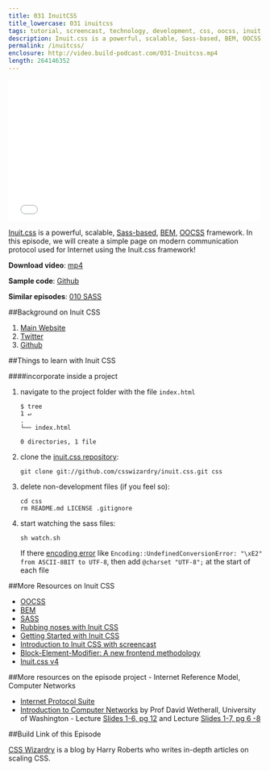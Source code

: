```yaml
---
title: 031 InuitCSS
title_lowercase: 031 inuitcss
tags: tutorial, screencast, technology, development, css, oocss, inuit, smacss, bem, sass, modular, architecture, scalable, maintainable
description: Inuit.css is a powerful, scalable, Sass-based, BEM, OOCSS framework. In this episode, we will create a simple page on modern communication protocol used for Internet using the Inuit.css framework!
permalink: /inuitcss/
enclosure: http://video.build-podcast.com/031-Inuitcss.mp4
length: 264146352
---
```


<div id="video"><iframe src="//player.vimeo.com/video/58244363" width="500" height="281" frameborder="0" webkitallowfullscreen mozallowfullscreen allowfullscreen></iframe></div>

[Inuit.css](http://inuitcss.com/) is a powerful, scalable, [Sass-based](http://sass-lang.com/), [BEM](http://bem.info/), [OOCSS](http://oocss.org/) framework. In this episode, we will create a simple page on modern communication protocol used for Internet using the Inuit.css framework!

<p><strong>Download video</strong>: <a href="http://video.build-podcast.com/031-inuitcss.mp4" download="build-podcast-031-inuitcss.mp4">mp4</a></p>

**Sample code**: [Github](https://github.com/sayanee/build-podcast/tree/master/031-inuitcss)

**Similar episodes**: [010 SASS](/sass)

##Background on Inuit CSS

1. [Main Website](http://inuitcss.com/)
2. [Twitter](https://twitter.com/inuitcss)
3. [Github](https://github.com/csswizardry/inuit.css)


##Things to learn with Inuit CSS

####incorporate inside a project

1. navigate to the project folder with the file `index.html`

    ```
    $ tree                                                                                                                                                                          1 ↵
    .
    └── index.html

    0 directories, 1 file
    ```

2. clone the [inuit.css repository](https://github.com/csswizardry/inuit.css):

    ```
    git clone git://github.com/csswizardry/inuit.css.git css
    ```
3. delete non-development files (if you feel so):

    ```
    cd css
    rm README.md LICENSE .gitignore
    ```
4. start watching the sass files:

    ```
    sh watch.sh
    ```

    If there [encoding error](https://github.com/chriseppstein/compass/issues/205) like `Encoding::UndefinedConversionError: "\xE2" from ASCII-8BIT to UTF-8`, then add `@charset "UTF-8";` at the start of each file



##More Resources on Inuit CSS

- [OOCSS](http://oocss.org/)
- [BEM](http://bem.info/)
- [SASS](http://sass-lang.com/)
- [Rubbing noses with Inuit CSS](http://webdesign.tutsplus.com/tutorials/htmlcss-tutorials/rubbing-noses-with-inuit-css/)
- [Getting Started with Inuit CSS](http://inuitcss.com/2012/12/getting-started-with-inuit-css/)
- [Introduction to Inuit CSS with screencast](https://www.google.com/url?sa=t&rct=j&q=&esrc=s&source=web&cd=4&cad=rja&ved=0CEAQtwIwAw&url=http%3A%2F%2Fwww.youtube.com%2Fwatch%3Fv%3DIkaILVOgGRA&ei=Ft8BUfueOYbsrAeA7oGIAg&usg=AFQjCNH_088noljZCMXuoGa8LSXsYnUjjg&bvm=bv.41524429,d.bmk)
- [Block-Element-Modifier: A new frontend methodology](http://coding.smashingmagazine.com/a-new-front-end-methodology-bem-blocks-reiteration/)
- [Inuit.css v4](http://csswizardry.com/2012/09/inuit-css-v4-oocss-sass-and-more/)

##More resources on the episode project - Internet Reference Model, Computer Networks

- [Internet Protocol Suite](http://en.wikipedia.org/wiki/Internet_protocol_suite)
- [Introduction to Computer Networks](https://class.coursera.org/comnetworks-2012-001/class/index) by Prof David Wetherall, University of Washington - Lecture [Slides 1-6, pg 12](https://d19vezwu8eufl6.cloudfront.net/comnetworks/lecture_slides%2F1-6-protocol-layers-ink.pdf) and Lecture [Slides 1-7, pg 6 -8](https://d19vezwu8eufl6.cloudfront.net/comnetworks/lecture_slides%2F1-7-reference-models-ink.pdf)

##Build Link of this Episode

[CSS Wizardry](http://csswizardry.com/) is a blog by Harry Roberts who writes in-depth articles on scaling CSS.
